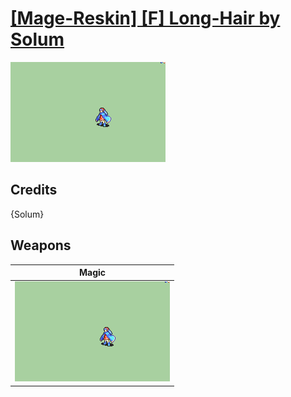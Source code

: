 # [\[Mage-Reskin\] \[F\] Long-Hair by Solum](./)

<img src="./6.%20Magic/Magic_000.png" alt="[Mage-Reskin] [F] Long-Hair by Solum standing" />

## Credits

{Solum}

## Weapons


|Magic |
|  :---: |
| <img alt="Magic animation" src="./6.%20Magic/Magic.gif" /> |

